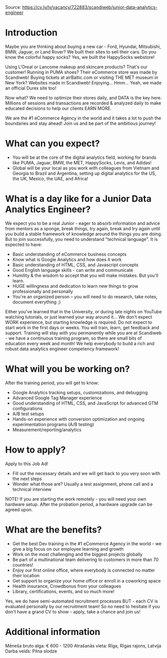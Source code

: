 
Source: <https://cv.lv/lv/vacancy/722883/scandiweb/junior-data-analytics-engineer>

# Introduction

Maybe you are thinking about buying a new car - Ford, Hyundai, Mitsubishi, BMW, Jaguar, or Land Rover? We built their sites to sell their cars. Do you know the colorful happy socks? Yes, we built the HappySocks webstore!

Using L'Oreal or Lancome makeup and skincare products? That's our customer! Running in PUMA shoes? Their eCommerce store was made by Scandiweb! Buying tickets at airBaltic.com or visiting THE MET museum in New York? Websites made in Scandiweb! Enjoying… Hmm… Yeah, we made an official Durex site too!

Now what? We need to optimize their stores daily, and DATA is the key here. Millions of sessions and transactions are recorded & analyzed daily to make educated decisions to help our clients EARN MORE.

We are the #1 eCommerce Agency in the world and it takes a lot to push the boundaries and stay ahead! Join us and be part of the ambitious journey!

# What can you expect?

- You will be at the core of the digital analytics field, working for brands like PUMA, Jaguar, BMW, the MET, HappySocks, Levis, and Adidas!
- Global will be your local as you work with colleagues from Vietnam and Georgia to Brazil and Argentina, setting up digital analytics for the US, the UK, Mexico, the UAE, and Africa!

# What is a day like for a Junior Data Analytics Engineer?

We expect you to be a real Junior - eager to absorb information and advice from mentors as a sponge, break things, try again, break and try again until you build a stable framework of knowledge around the things you are doing.
But to join successfully, you need to understand "technical language". It is expected to have:

- Basic understanding of eCommerce business concepts
- Know what is Google Analytics and how does it work
- Basic understanding of HTML, CSS, and Javascript concepts
- Good English language skills - can write and communicate
- Humility & the wisdom to accept that you will make mistakes. But you'll learn.
- HUGE willingness and dedication to learn new things to grow professionally and personally
- You're an organized person – you will need to do research, take notes, document everything ;)

Either you've learned that in the University, or during late nights on YouTube watching tutorials, or just learned your way around it… We don't expect WORK experience, but starting knowledge is required.
Do not expect to start work in the first days or weeks. You will train, learn, get feedback and support. Training will stay with you permanently while you are at Scandiweb - we have a continuous training program, so there are small bits of education every week and month! We help everybody to build a rich and robust data analytics engineer competency framework!

# What will you be working on?

After the training period, you will get to know:

- Google Analytics tracking setups, customizations, and debugging
- Advanced Google Tag Manager experience
- Good understanding of HTML, CSS, and JavaScript for advanced GTM configurations
- A/B test setups
- Hands-on experience with conversion optimization and ongoing experimentation programs
(A/B testing)
- Measurement/reporting/analytics

# How to apply?

Apply to this Job Ad!
- Fill out the necessary details and we will get back to you very soon with the next steps
- Wonder what those are? Usually a test assignment, phone call and a technical interview

NOTE! If you are starting the work remotely - you will need your own hardware setup. After the probation period, a hardware upgrade can be agreed upon.

# What are the benefits?

- Get the best Dev training in the #1 eCommerce Agency in the world - we give a big focus on our employee learning and growth
- Work on the most challenging and the biggest projects globally
- Be part of a multinational team delivering to customers in more than 70 countries!
- Enjoy our first online office, where everybody is connected no matter their location
- Get support to organize your home office or enroll in a coworking space
- Health insurance, Crowdbonus from your colleagues
- Library, certifications, events, and so much more!

Yes, we do have semi-automated recruitment processes BUT - each CV is evaluated personally by our recruitment team! So no need to hesitate if you don't have a grand CV to show - apply, take a chance and join us!

# Additional information

Mēneša bruto alga: € 600 - 1200
Atrašanās vieta: Rīga, Rīgas rajons, Latvija
Darba veids: Pilna slodze

